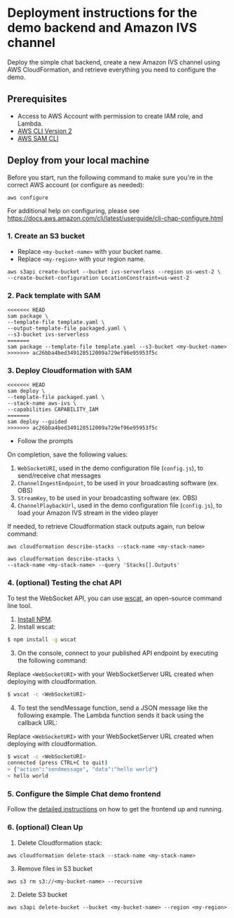 # Deployment instructions for the demo backend and Amazon IVS channel

Deploy the simple chat backend, create a new Amazon IVS channel using AWS CloudFormation, and retrieve everything you need to configure the demo.

## Prerequisites 

* Access to AWS Account with permission to create IAM role, and Lambda.
* [AWS CLI Version 2](https://docs.aws.amazon.com/cli/latest/userguide/install-cliv2.html)
* [AWS SAM CLI](https://docs.aws.amazon.com/serverless-application-model/latest/developerguide/what-is-sam.html)

## Deploy from your local machine

Before you start, run the following command to make sure you're in the correct AWS account (or configure as needed):
```
aws configure
```
For additional help on configuring, please see https://docs.aws.amazon.com/cli/latest/userguide/cli-chap-configure.html

### 1. Create an S3 bucket

* Replace `<my-bucket-name>` with your bucket name.
* Replace `<my-region>` with your region name.

```
aws s3api create-bucket --bucket ivs-serverless --region us-west-2 \
--create-bucket-configuration LocationConstraint=us-west-2
```

### 2. Pack template with SAM

```
<<<<<<< HEAD
sam package \
--template-file template.yaml \
--output-template-file packaged.yaml \
--s3-bucket ivs-serverless
=======
sam package --template-file template.yaml --s3-bucket <my-bucket-name>
>>>>>>> ac26bba4bed349128512009a729ef96e95953f5c
```

### 3. Deploy Cloudformation with SAM

```
<<<<<<< HEAD
sam deploy \
--template-file packaged.yaml \
--stack-name aws-ivs \
--capabilities CAPABILITY_IAM
=======
sam deploy --guided
>>>>>>> ac26bba4bed349128512009a729ef96e95953f5c
```
* Follow the prompts

On completion, save the following values:
1. `WebSocketURI`, used in the demo configuration file (`config.js`), to send/receive chat messages
2. `ChannelIngestEndpoint`, to be used in your broadcasting software (ex. OBS)
3. `StreamKey`, to be used in your broadcasting software (ex. OBS)
4. `ChannelPlaybackUrl`, used in the demo configuration file (`config.js`), to load your Amazon IVS stream in the video player


If needed, to retrieve Cloudformation stack outputs again, run below command:
```
aws cloudformation describe-stacks --stack-name <my-stack-name> 

aws cloudformation describe-stacks \
--stack-name <my-stack-name> --query 'Stacks[].Outputs'
```

### 4. (optional) Testing the chat API

To test the WebSocket API, you can use [wscat](https://github.com/websockets/wscat), an open-source command line tool.

1. [Install NPM](https://www.npmjs.com/get-npm).
2. Install wscat:
``` bash
$ npm install -g wscat
```
3. On the console, connect to your published API endpoint by executing the following command:

Replace `<WebSocketURI>` with your WebSocketServer URL created when deploying with cloudformation.

``` bash
$ wscat -c <WebSocketURI>
```
4. To test the sendMessage function, send a JSON message like the following example. The Lambda function sends it back using the callback URL: 

Replace `<WebSocketURI>` with your WebSocketServer URL created when deploying with cloudformation.

``` bash
$ wscat -c <WebSocketURI>
connected (press CTRL+C to quit)
> {"action":"sendmessage", "data":"hello world"}
< hello world
```

### 5. Configure the Simple Chat demo frontend

Follow the [detailed instructions](../web-ui) on how to get the frontend up and running.

### 6. (optional) Clean Up

1. Delete Cloudformation stack:
```
aws cloudformation delete-stack --stack-name <my-stack-name>
```

3. Remove files in S3 bucket
```
aws s3 rm s3://<my-bucket-name> --recursive
```

2. Delete S3 bucket
```
aws s3api delete-bucket --bucket <my-bucket-name> --region <my-region>
```
